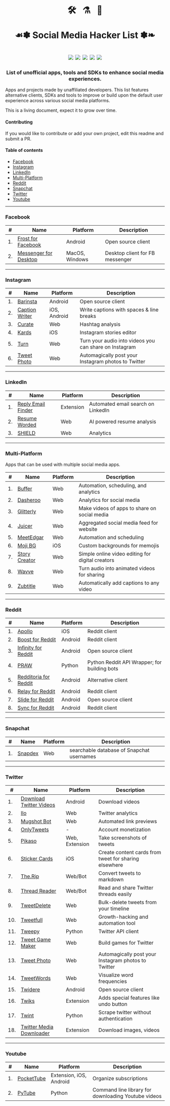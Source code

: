 <h1 align="center">
  🛠️ &nbsp; ⚗️ &nbsp; 🎉  
  <br/><br/>☙✽ Social Media Hacker List ✽❧ 
  <br/><br/>
  <img src='https://img.shields.io/github/last-commit/mobilefirstllc/better-social-media?style=flat-square'/>
  <img src='https://img.shields.io/badge/entries-49-orange?style=flat-square' />
  <img src='https://img.shields.io/github/contributors-anon/mobilefirstllc/better-social-media?style=flat-square'/>
  <img src='https://img.shields.io/badge/made%20with-Markdown-33A6B8.svg?style=flat-square'/>
  <img src='https://img.shields.io/badge/PRs-welcome-E87A90.svg?style=flat-square'/>
</h1>

<h3 align="center">List of unofficial apps, tools and SDKs to enhance social media experiences.</h3>

Apps and projects made by unaffiliated developers. This list features alternative clients, SDKs and tools to improve or build upon the default user experience across various social media platforms. 

This is a living document, expect it to grow over time. 

#### Contributing

If you would like to contribute or add your own project, edit this readme and submit a PR.

#### Table of contents

- [Facebook](#facebook) 
- [Instagram](#instagram) 
- [LinkedIn](#linkedin) 
- [Multi-Platform](#multi-platform)
- [Reddit](#reddit) 
- [Snapchat](#snapchat) 
- [Twitter](#twitter) 
- [Youtube](#youtube)

---

### Facebook

| # | Name | Platform | Description |
| --- | --- | --- | --- |
| 1. | [Frost for Facebook](https://f-droid.org/packages/com.pitchedapps.frost/) | Android | Open source client |
| 2. | [Messenger for Desktop](https://messengerfordesktop.com/) | MacOS, Windows |  Desktop client for FB messenger |

* * *

### Instagram

| # | Name | Platform | Description |
| --- | --- | --- | --- |
| 1. | [Barinsta](https://github.com/austinhuang0131/barinsta) | Android | Open source client |
| 2. | [Caption Writer](https://www.captionwriter.app/) | iOS, Android | Write captions with spaces & line breaks | 
| 3. | [Curate](https://curate-app.com/) | Web | Hashtag analysis | 
| 4. | [Kards](https://apps.apple.com/us/app/apple-store/id1448729099) | iOS | Instagram stories editor | 
| 5. | [Turn](https://www.turn.audio/) | Web | Turn your audio into videos you can share on Instagram |
| 6. | [Tweet Photo](https://tweet.photo/) | Web | Automagically post your Instagram photos to Twitter |

* * *

### LinkedIn

| # | Name | Platform | Description |
| --- | --- | --- | --- |
| 1. | [Reply Email Finder](https://chrome.google.com/webstore/detail/reply-linkedin-email-find/amcdijdgmckgkkahhcobikllddfbfidi) | Extension | Automated email search on LinkedIn |
| 2. | [Resume Worded](https://resumeworded.com/linkedin-review/) | Web | AI powered resume analysis |
| 3. | [SHIELD](https://shieldapp.ai/) | Web | Analytics |

* * *

### Multi-Platform

Apps that can be used with multiple social media apps.

| # | Name | Platform | Description |
| --- | --- | --- | --- |
| 1. | [Buffer](https://buffer.com/) | Web | Automation, scheduling, and analytics |
| 2. | [Dasheroo](https://dasheroo.com) | Web | Analytics for social media |
| 3. | [Glitterly](https://www.glitterly.app/) | Web | Make videos of apps to share on social media |
| 4. | [Juicer](https://www.juicer.io/) | Web | Aggregated social media feed for website |
| 5. | [MeetEdgar](https://meetedgar.com/) | Web | Automation and scheduling |
| 6. | [Moji BG](https://apps.apple.com/app/id1533341787) | iOS | Custom backgrounds for memojis |
| 7. | [Story Creator](https://storycreatorapp.com/) | Web | Simple online video editing for digital creators |
| 8. | [Wavve](https://wavve.co/) | Web | Turn audio into animated videos for sharing |
| 9. | [Zubtitle](https://zubtitle.com/) | Web | Automatically add captions to any video |

* * *

### Reddit

| # | Name | Platform | Description |
| --- | --- | --- | --- |
| 1. | [Apollo](https://apolloapp.io/) | iOS | Reddit client |
| 2. | [Boost for Reddit](https://play.google.com/store/apps/details?id=com.rubenmayayo.reddit) | Android | Reddit client |
| 3. | [Infinity for Reddit](https://github.com/Docile-Alligator/Infinity-For-Reddit) | Android | Open source client |
| 4. | [PRAW](https://github.com/tweepy/tweepy) | Python | Python Reddit API Wrapper; for building bots |
| 5. | [Redditoria for Reddit](https://play.google.com/store/apps/details?id=com.kirkbushman.redditoria) | Android | Alternative client |
| 6. | [Relay for Reddit](https://play.google.com/store/apps/details?id=free.reddit.news) | Android | Reddit client |
| 7. | [Slide for Reddit](https://github.com/ccrama/Slide) | Android | Open source client |
| 8. | [Sync for Reddit](https://play.google.com/store/apps/details?id=com.laurencedawson.reddit_sync) | Android | Reddit client |


* * * 

### Snapchat

| # | Name | Platform | Description |
| --- | --- | --- | --- |
| 1. | [Snapdex](https://snapdex.com/) | Web | searchable database of Snapchat usernames | 

* * *

### Twitter

| # | Name | Platform | Description |
| --- | --- | --- | --- |
| 1. | [Download Twitter Videos](https://play.google.com/store/apps/details?id=tweeter.gif.twittervideodownloader) | Android | Download videos |
| 2. | [Ilo](http://ilo.so/) | Web | Twitter analytics |
| 3. | [Mugshot Bot](https://www.mugshotbot.com/) | Web | Automated link previews |
| 4. | [OnlyTweets](https://onlytweets.co/) | - | Account monetization |
| 5. | [Pikaso](https://pikaso.me/) | Web, Extension | Take screenshots of tweets |
| 6. | [Sticker Cards](https://apps.apple.com/us/app/id1522226018) | iOS | Create content cards from tweet for sharing elsewhere |
| 7. | [The.Rip](https://the.rip/) | Web/Bot | Convert tweets to markdown |
| 8. | [Thread Reader](https://threadreaderapp.com/) | Web/Bot | Read and share Twitter threads easily |  
| 9. | [TweetDelete](https://tweetdelete.net/) | Web | Bulk-delete tweets from your timeline | 
| 10. | [Tweetfull](https://tweetfull.com/) | Web | Growth-hacking and automation tool |
| 11. | [Tweepy](https://github.com/tweepy/tweepy) | Python | Twitter API client |
| 12. | [Tweet Game Maker](https://tweetgamemaker.mobilefirst.me/) | Web | Build games for Twitter |
| 13. | [Tweet Photo](https://tweet.photo/) | Web | Automagically post your Instagram photos to Twitter |
| 14. | [TweetWords](https://tweetword.com/) | Web | Visualize word frequencies |
| 15. | [Twidere](https://github.com/TwidereProject/Twidere-Android) | Android | Open source client |
| 16. | [Twiks](https://twiks.pro/) | Extension | Adds special features like undo button |
| 17. | [Twint](https://github.com/twintproject/twint) | Python | Scrape twitter without authentication | 
| 18. | [Twitter Media Downloader](https://chrome.google.com/webstore/detail/cblpjenafgeohmnjknfhpdbdljfkndig) | Extension | Download images, videos |

* * *

### Youtube

| # | Name | Platform | Description |
| --- | --- | --- | --- |
| 1. | [PocketTube](https://yousub.info/) | Extension, iOS, Android | Organize subscriptions |
| 2. | [PyTube](https://github.com/nficano/pytube) | Python | Command line library for downloading Youtube videos |
